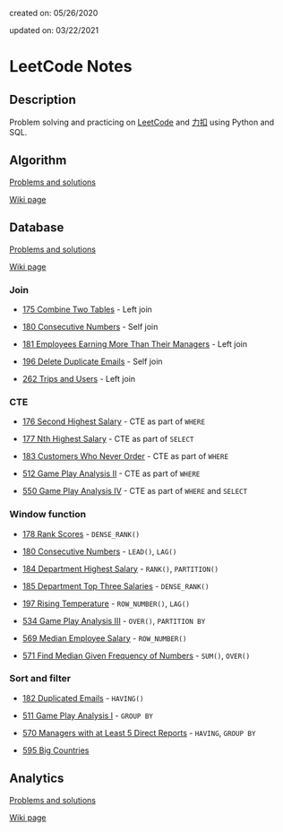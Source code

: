 created on: 05/26/2020

updated on: 03/22/2021

# LeetCode Notes

## Description

Problem solving and practicing on [LeetCode](https://leetcode.com/) and [力扣](https://leetcode-cn.com/) using Python and SQL.

## Algorithm

[Problems and solutions](https://github.com/tong-jin-nyu/leetcode-notes/tree/master/algorithm)

[Wiki page](https://github.com/tong-jin-nyu/leetcode-notes/wiki/Algorithm)

## Database

[Problems and solutions](https://github.com/tong-jin-nyu/LeetCode-notes/tree/master/database)

[Wiki page](https://github.com/tong-jin-nyu/leetcode-notes/wiki/Database)

### Join

- [175 Combine Two Tables](https://github.com/tong-jin-nyu/leetcode-notes/blob/master/database/175%20Combine%20Two%20Tables.md) - Left join

- [180 Consecutive Numbers](https://github.com/tong-jin-nyu/leetcode-notes/blob/master/database/180%20Consecutive%20Numbers.md) - Self join

- [181 Employees Earning More Than Their Managers](https://github.com/tong-jin-nyu/leetcode-notes/blob/master/database/181%20Employees%20Earning%20More%20Than%20Their%20Managers.md) - Left join

- [196 Delete Duplicate Emails](https://github.com/tong-jin-nyu/leetcode-notes/blob/master/database/196%20Delete%20Duplicate%20Emails.md) - Self join

- [262 Trips and Users](https://github.com/tong-jin-nyu/leetcode-notes/blob/master/database/262%20Trips%20and%20Users.md) - Left join

### CTE

- [176 Second Highest Salary](https://github.com/tong-jin-nyu/leetcode-notes/blob/master/database/176%20Second%20Highest%20Salary.md) - CTE as part of `WHERE`

- [177 Nth Highest Salary](https://github.com/tong-jin-nyu/leetcode-notes/blob/master/database/177%20Nth%20Highest%20Salary.md) - CTE as part of `SELECT`

- [183 Customers Who Never Order](https://github.com/tong-jin-nyu/leetcode-notes/blob/master/database/183%20Customers%20Who%20Never%20Order.md) - CTE as part of `WHERE`

- [512 Game Play Analysis II](https://github.com/tong-jin-nyu/leetcode-notes/blob/master/database/512%20Game%20Play%20Analysis%20II.md) - CTE as part of `WHERE`

- [550 Game Play Analysis IV](https://github.com/tong-jin-nyu/leetcode-notes/blob/master/database/550%20Game%20Play%20Analysis%20IV.md) - CTE as part of `WHERE` and `SELECT`

### Window function

- [178 Rank Scores](https://github.com/tong-jin-nyu/leetcode-notes/blob/master/database/178%20Rank%20Scores.md) - `DENSE_RANK()`

- [180 Consecutive Numbers](https://github.com/tong-jin-nyu/leetcode-notes/blob/master/database/180%20Consecutive%20Numbers.md) - `LEAD()`, `LAG()`

- [184 Department Highest Salary](https://github.com/tong-jin-nyu/leetcode-notes/blob/master/database/184%20Department%20Highest%20Salary.md) - `RANK()`, `PARTITION()`

- [185 Department Top Three Salaries](https://github.com/tong-jin-nyu/leetcode-notes/blob/master/database/185%20Department%20Top%20Three%20Salaries.md) - `DENSE_RANK()`

- [197 Rising Temperature](https://github.com/tong-jin-nyu/leetcode-notes/blob/master/database/197%20Rising%20Temperature.md) - `ROW_NUMBER()`, `LAG()`

- [534 Game Play Analysis III](https://github.com/tong-jin-nyu/leetcode-notes/blob/master/database/534%20Game%20Play%20Analysis%20III.md) - `OVER()`, `PARTITION BY`

- [569 Median Employee Salary](https://github.com/tong-jin-nyu/leetcode-notes/blob/master/database/569%20Median%20Employee%20Salary.md) - `ROW_NUMBER()`

- [571 Find Median Given Frequency of Numbers](https://github.com/tong-jin-nyu/leetcode-notes/blob/master/database/571%20Find%20Median%20Given%20Frequency%20of%20Numbers.md) - `SUM()`, `OVER()`

### Sort and filter

- [182 Duplicated Emails](https://github.com/tong-jin-nyu/leetcode-notes/blob/master/database/182%20Duplicated%20Emails.md) - `HAVING()`

- [511 Game Play Analysis I](https://github.com/tong-jin-nyu/leetcode-notes/blob/master/database/511%20Game%20Play%20Analysis%20I.md) - `GROUP BY`

- [570 Managers with at Least 5 Direct Reports](https://github.com/tong-jin-nyu/leetcode-notes/blob/master/database/570%20Managers%20with%20at%20Least%205%20DIrect%20Reports.md) - `HAVING`, `GROUP BY`

- [595 Big Countries](https://github.com/tong-jin-nyu/leetcode-notes/blob/master/database/595%20Big%20Countries.md)

## Analytics

[Problems and solutions](https://github.com/tong-jin-nyu/LeetCode-notes/tree/master/analytics)

[Wiki page](https://github.com/tong-jin-nyu/leetcode-notes/wiki/Analytics)
